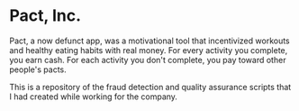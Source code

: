 # Pact, Inc. 
Pact, a now defunct app, was a motivational tool that incentivized workouts and healthy eating habits with real money. For every activity you complete, you earn cash. For each activity you don't complete, you pay toward other people's pacts.

This is a repository of the fraud detection and quality assurance scripts that I had created while working for the company. 
